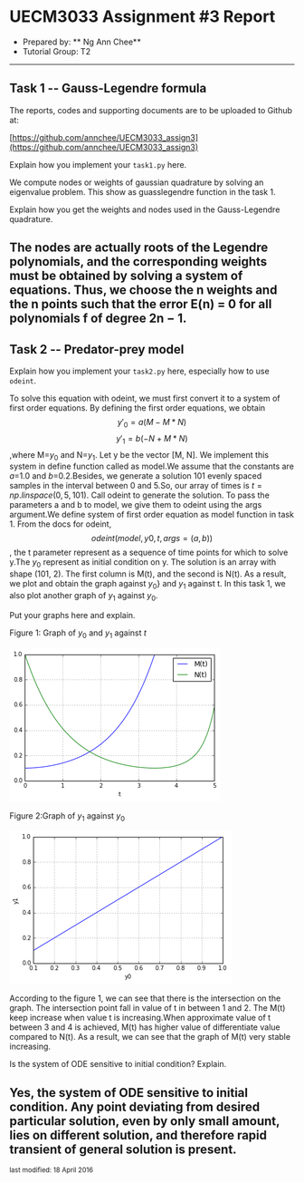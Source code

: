 UECM3033 Assignment #3 Report
========================================================

- Prepared by: ** Ng Ann Chee**
- Tutorial Group: T2

--------------------------------------------------------

## Task 1 --  Gauss-Legendre formula

The reports, codes and supporting documents are to be uploaded to Github at: 

[https://github.com/annchee/UECM3033_assign3](https://github.com/annchee/UECM3033_assign3)

Explain how you implement your `task1.py` here.

We compute nodes or weights of gaussian quadrature by solving an eigenvalue problem.
This show as guasslegendre function in the task 1.

Explain how you get the weights and nodes used in the Gauss-Legendre quadrature.

The nodes are actually roots of the Legendre polynomials, and the corresponding weights must be obtained by solving a system of equations. Thus, we choose the n weights and the n points such that the error E(n) = 0 for all polynomials f of degree 2n − 1.
---------------------------------------------------------

## Task 2 -- Predator-prey model

Explain how you implement your `task2.py` here, especially how to use `odeint`.

To solve this equation with odeint, we must first convert it to a system of first order equations. By defining the first order equations, we obtain $${y'}_{0}=a(M-M*N)$$ $${y'}_{1}=b(-N+M*N)$$,where M=$y_{0}$ and N=$y_{1}$. Let y be the vector [M, N]. We implement this system in define function called as model.We assume that the constants are $a$=1.0 and $b$=0.2.Besides, we generate a solution 101 evenly spaced samples in the interval between 0 and 5.So, our array of times is $t=np.linspace(0,5,101)$. Call odeint to generate the solution. To pass the parameters a and b to model, we give them to odeint using the args argument.We define system of first order equation as model function in task 1. From the docs for odeint, $$odeint(model,y0,t,args=(a,b))$$, the t parameter represent as a sequence of time points for which to solve y.The $y_{0}$ represent as initial condition on y. The solution is an array with shape (101, 2). The first column is M(t), and the second is N(t). As a result, we plot and obtain the graph against $y_{0}$} and $y_{1}$ against t. In this task 1, we also plot another graph of $y_{1}$ against $y_{0}$.

Put your graphs here and explain.

Figure 1: Graph of $y_{0}$ and $y_{1}$ against $t$

![graph1.png](graph1.png)

Figure 2:Graph of $y_{1}$ against $y_{0}$

![graph2.png](graph2.png)

According to the figure 1, we can see that there is the intersection on the graph. The intersection point fall in value of t in between 1 and 2. The M(t) keep increase when value t is increasing.When approximate value of t between 3 and 4 is achieved, M(t) has higher value of differentiate value compared to N(t). As a result, we can see that the graph of M(t) very stable increasing. 

Is the system of ODE sensitive to initial condition? Explain.

Yes, the system of ODE sensitive to initial condition. Any point deviating from desired particular solution, even by only small amount, lies on different solution, and therefore rapid transient of general solution is present.
-----------------------------------

<sup>last modified: 18 April 2016</sup>
